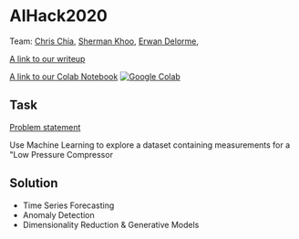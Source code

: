 # AIHack2020

Team: [Chris Chia](https://www.github.com/chrischia06), [Sherman Khoo](https://www.github.com/shermjj), [Erwan Delorme](temp), 



[A link to our writeup](https://github.com/chrischia06/AIHack2020/blob/master/AIHack2020.pdf) 


[A link to our Colab Notebook](https://colab.research.google.com/drive/1n7j1HrR-xkznh5ilyJOgPg9TfTT7sFXy)  [![Google Colab](https://colab.research.google.com/assets/colab-badge.svg)](https://colab.research.google.com/drive/1n7j1HrR-xkznh5ilyJOgPg9TfTT7sFXy)


## Task

[Problem statement](https://github.com/aihack20/shell_challenge)

Use Machine Learning to explore a dataset containing measurements for a "Low Pressure Compressor

## Solution

+ Time Series Forecasting
+ Anomaly Detection
+ Dimensionality Reduction & Generative Models
